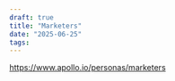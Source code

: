 ```yaml
---
draft: true
title: "Marketers"
date: "2025-06-25"
tags: 
---
```

https://www.apollo.io/personas/marketers